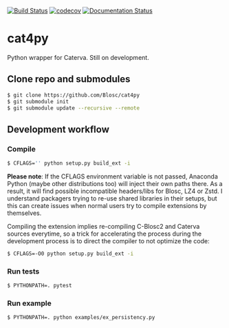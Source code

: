 [![Build Status](https://dev.azure.com/blosc/caterva/_apis/build/status/Blosc.cat4py?branchName=master)](https://dev.azure.com/blosc/caterva/_build/latest?definitionId=1&branchName=master)
[![codecov](https://codecov.io/gh/Blosc/cat4py/branch/master/graph/badge.svg)](https://codecov.io/gh/Blosc/cat4py)
[![Documentation Status](https://readthedocs.org/projects/cat4py/badge/?version=latest)](https://cat4py.readthedocs.io/en/latest/?badge=latest)
# cat4py

Python wrapper for Caterva.  Still on development.

## Clone repo and submodules

```sh
$ git clone https://github.com/Blosc/cat4py
$ git submodule init
$ git submodule update --recursive --remote 
```

## Development workflow

### Compile

```sh
$ CFLAGS='' python setup.py build_ext -i
```

**Please note**: If the CFLAGS environment variable is not passed, Anaconda Python (maybe other distributions too) will inject their own paths there. As a result, it will find possible incompatible headers/libs for Blosc, LZ4 or Zstd.  I understand packagers trying to re-use shared libraries in their setups, but this can create issues when normal users try to compile extensions by themselves.

Compiling the extension implies re-compiling C-Blosc2 and Caterva sources everytime, so a trick for accelerating the process during the development process is to direct the compiler to not optimize the code:

```sh
$ CFLAGS=-O0 python setup.py build_ext -i
```

### Run tests

```sh
$ PYTHONPATH=. pytest
```

### Run example

```sh
$ PYTHONPATH=. python examples/ex_persistency.py
```
